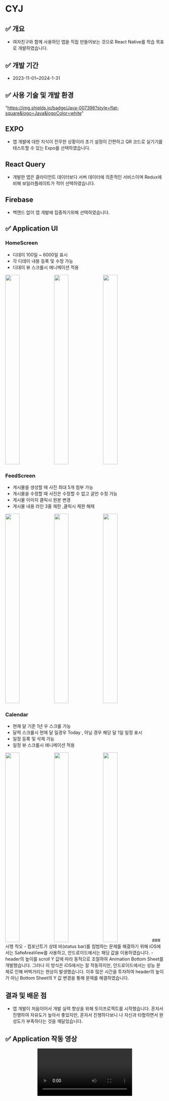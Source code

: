 # CYJ
## ✅ 개요
- 여자친구와 함께 사용하던 앱을 직접 만들어보는 것으로 React Native를 학습 목표로 개발하였습니다.
  
## ✅ 개발 기간
- 2023-11-01~2024-1-31
## ✅ 사용 기술 및 개발 환경
"https://img.shields.io/badge/Java-007396?style=flat-square&logo=Java&logoColor=white"
## EXPO
- 앱 개발에 대한 지식이 전무한 상황이라 초기 설정이 간편하고 QR 코드로 실기기를 테스트할 수 있는 Expo를 선택하였습니다.

## React Query

- 개발한 앱은 클라이언트 데이터보다 서버 데이터에 의존적인 서비스이며 Redux에 비해 보일러플레이트가 적어 선택하였습니다.
## Firebase
- 백엔드 없이 앱 개발에 집중하기위해 선택하였습니다.
  
## ✅ Application UI
### HomeScreen
- 디데이 100일 ~ 6000일 표시
- 각 디데이 내용 등록 및 수정 가능
- 디데이 뷰 스크롤시 애니메이션 적용
<img src="https://github.com/parkcham/c-yj/assets/108769833/3bf58e0a-2412-4bb3-a269-3fd3c15eea24" width ="30%" height ="600"/>
<img src="https://github.com/parkcham/c-yj/assets/108769833/043c08b7-16e0-4c08-a5e0-6f61b5a6a912" width ="30%" height ="600"/>
<img src="https://github.com/parkcham/c-yj/assets/108769833/bc917f21-3413-4db1-9a4c-b785c7f3342a" width ="30%" height ="600"/>

### FeedScreen
- 게시물을 생성할 때 사진 최대 5개 첨부 가능
- 게시물을 수정할 때 사진은 수정할 수 없고 글만 수정 가능
- 게시물 이미지 클릭시 원본 변경
- 게시물 내용 라인 3줄 제한 ,클릭시 제한 해제
<img src="https://github.com/parkcham/c-yj/assets/108769833/4475adb5-f406-4448-903e-06f9623fd86c" width ="30%" height ="600"/>
<img src="https://github.com/parkcham/c-yj/assets/108769833/b9d24850-0be5-47e1-920b-6f95a3353755" width ="30%" height ="600"/>
<img src="https://github.com/parkcham/c-yj/assets/108769833/8a28d27e-ee45-479f-994f-a85bb7bf6afa" width ="30%" height ="600"/>

### Calendar
- 현재 달 기준 1년 우 스크롤 가능
- 달력 스크롤시 현재 달 일경우 Today , 아닐 경우 해당 달 1일 일정 표시
- 일정 등록 및 삭제 가능
- 일정 뷰 스크롤시 애니메이션 적용

<img src="https://github.com/parkcham/c-yj/assets/108769833/b8a1c306-e63b-4787-833d-c92cb2e8eccd" width ="30%" height ="600"/>
<img src="https://github.com/parkcham/c-yj/assets/108769833/ece40386-c6f3-4b37-9f5a-dc530b943f96" width ="30%" height ="600"/>
<img src="https://github.com/parkcham/c-yj/assets/108769833/3a184ca2-55ea-4463-87ca-c5fdada02f96" width ="30%" height ="600"/>
### 시행 착오
- 컴포넌트가 상태 바(status bar)를 침범하는 문제를 해결하기 위해 iOS에서는 SafeAreaView를 사용하고, 안드로이드에서는 패딩 값을 이용하였습니다.
- header의 높이를 scroll Y 값에 따라 동적으로 조절하여 Animation Bottom Sheet를 개발했습니다. 그러나 이 방식은 iOS에서는 잘 작동하지만, 안드로이드에서는 성능 문제로 인해 버벅거리는 현상이 발생했습니다. 이후 많은 시간을 투자하여 header의 높이가 아닌 Bottom Sheet의 Y 값 변경을 통해 문제를 해결하였습니다.

## 결과 및 배운 점
- 앱 개발이 처음이어서 개발 실력 향상을 위해 토이프로젝트를 시작했습니다. 혼자서 진행하여 자유도가 높아서 좋았지만, 혼자서 진행하다보니 나 자신과 타협하면서 완성도가 부족하다는 것을 깨달았습니다.
## ✅ Application 작동 영상

<div align="center" padding=10>

<div align="center" border="0">
 <kbd>
<video border="0" src="https://github.com/parkcham/c-yj/assets/108769833/55d3c6af-11ff-4446-9df3-6362ce8b5d40"/>
</kbd>
</div>
